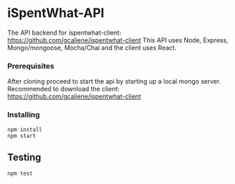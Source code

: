 # iSpentWhat-API
The API backend for ispentwhat-client:
https://github.com/gcaliene/ispentwhat-client
This API uses Node, Express, Mongo/mongoose, Mocha/Chai and the client uses React.

### Prerequisites
After cloning proceed to start the api by starting up a local mongo server. 
Recommended to download the client: https://github.com/gcaliene/ispentwhat-client


### Installing
```
npm install
npm start
```

## Testing
```
npm test
```
